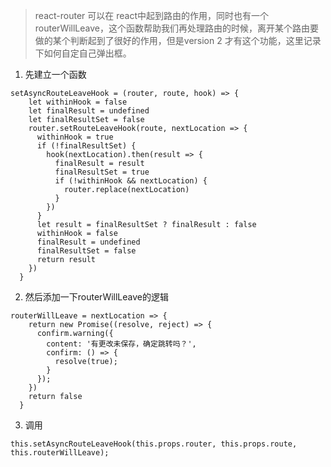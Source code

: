 > react-router 可以在 react中起到路由的作用，同时也有一个routerWillLeave，这个函数帮助我们再处理路由的时候，离开某个路由要做的某个判断起到了很好的作用，但是version 2 才有这个功能，这里记录下如何自定自己弹出框。
1. 先建立一个函数

```
setAsyncRouteLeaveHook = (router, route, hook) => {
    let withinHook = false
    let finalResult = undefined
    let finalResultSet = false
    router.setRouteLeaveHook(route, nextLocation => {
      withinHook = true
      if (!finalResultSet) {
        hook(nextLocation).then(result => {
          finalResult = result
          finalResultSet = true
          if (!withinHook && nextLocation) {
            router.replace(nextLocation)
          }
        })
      }
      let result = finalResultSet ? finalResult : false
      withinHook = false
      finalResult = undefined
      finalResultSet = false
      return result
    })
  }
```
2. 然后添加一下routerWillLeave的逻辑
```
routerWillLeave = nextLocation => {
    return new Promise((resolve, reject) => {
      confirm.warning({
        content: '有更改未保存，确定跳转吗？',
        confirm: () => {
          resolve(true);
        }
      });
    })
    return false
  }
```
3. 调用

```
this.setAsyncRouteLeaveHook(this.props.router, this.props.route, this.routerWillLeave);
```
